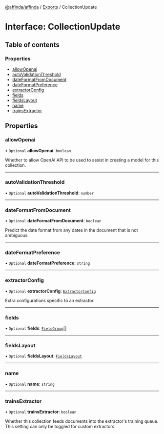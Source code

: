 [@affinda/affinda](../README.md) / [Exports](../modules.md) / CollectionUpdate

# Interface: CollectionUpdate

## Table of contents

### Properties

- [allowOpenai](CollectionUpdate.md#allowopenai)
- [autoValidationThreshold](CollectionUpdate.md#autovalidationthreshold)
- [dateFormatFromDocument](CollectionUpdate.md#dateformatfromdocument)
- [dateFormatPreference](CollectionUpdate.md#dateformatpreference)
- [extractorConfig](CollectionUpdate.md#extractorconfig)
- [fields](CollectionUpdate.md#fields)
- [fieldsLayout](CollectionUpdate.md#fieldslayout)
- [name](CollectionUpdate.md#name)
- [trainsExtractor](CollectionUpdate.md#trainsextractor)

## Properties

### allowOpenai

• `Optional` **allowOpenai**: `boolean`

Whether to allow OpenAI API to be used to assist in creating a model for this collection.

___

### autoValidationThreshold

• `Optional` **autoValidationThreshold**: `number`

___

### dateFormatFromDocument

• `Optional` **dateFormatFromDocument**: `boolean`

Predict the date format from any dates in the document that is not ambiguous.

___

### dateFormatPreference

• `Optional` **dateFormatPreference**: `string`

___

### extractorConfig

• `Optional` **extractorConfig**: [`ExtractorConfig`](ExtractorConfig.md)

Extra configurations specific to an extractor.

___

### fields

• `Optional` **fields**: [`FieldGroup`](FieldGroup.md)[]

___

### fieldsLayout

• `Optional` **fieldsLayout**: [`FieldsLayout`](FieldsLayout.md)

___

### name

• `Optional` **name**: `string`

___

### trainsExtractor

• `Optional` **trainsExtractor**: `boolean`

Whether this collection feeds documents into the extractor's training queue. This setting can only be toggled for custom extractors.
